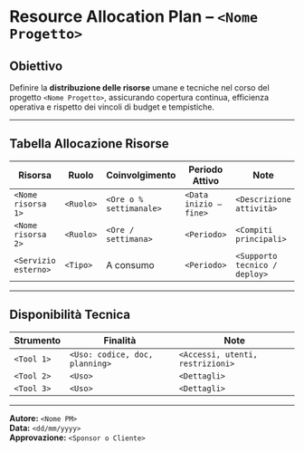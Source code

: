 # Resource Allocation Plan – `<Nome Progetto>`

## Obiettivo

Definire la **distribuzione delle risorse** umane e tecniche nel corso del progetto `<Nome Progetto>`, assicurando copertura continua, efficienza operativa e rispetto dei vincoli di budget e tempistiche.

---

## Tabella Allocazione Risorse

| Risorsa             | Ruolo                      | Coinvolgimento         | Periodo Attivo       | Note                                   |
|---------------------|----------------------------|------------------------|----------------------|----------------------------------------|
| `<Nome risorsa 1>`  | `<Ruolo>`                  | `<Ore o % settimanale>`| `<Data inizio – fine>`| `<Descrizione attività>`               |
| `<Nome risorsa 2>`  | `<Ruolo>`                  | `<Ore / settimana>`    | `<Periodo>`           | `<Compiti principali>`                 |
| `<Servizio esterno>`| `<Tipo>`                   | A consumo              | `<Periodo>`           | `<Supporto tecnico / deploy>`          |

---

## Disponibilità Tecnica

| Strumento            | Finalità                    | Note                              |
|----------------------|-----------------------------|-----------------------------------|
| `<Tool 1>`           | `<Uso: codice, doc, planning>` | `<Accessi, utenti, restrizioni>` |
| `<Tool 2>`           | `<Uso>`                     | `<Dettagli>`                      |
| `<Tool 3>`           | `<Uso>`                     | `<Dettagli>`                      |

---

**Autore:** `<Nome PM>`  
**Data:** `<dd/mm/yyyy>`  
**Approvazione:** `<Sponsor o Cliente>`